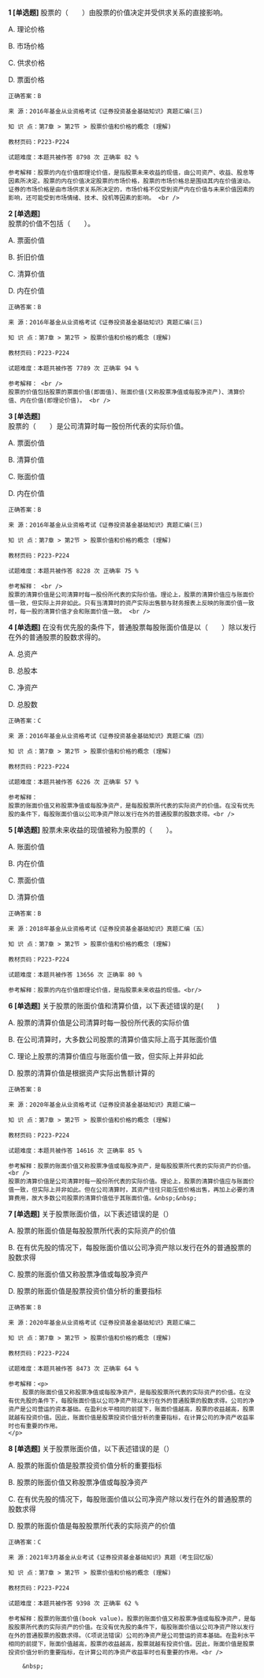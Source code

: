 **1 [单选题]** 股票的（　　）由股票的价值决定并受供求关系的直接影响。

A. 理论价格

B. 市场价格

C. 供求价格

D. 票面价格 

```
正确答案：B

来 源：2016年基金从业资格考试《证券投资基金基础知识》真题汇编(三)

知 识 点：第7章 > 第2节 > 股票价值和价格的概念 (理解)

教材页码：P223-P224

试题难度：本题共被作答 8798 次 正确率 82 %

参考解释：股票的内在价值即理论价值，是指股票未来收益的现值，由公司资产、收益、股息等因素所决定。股票的内在价值决定股票的市场价格，股票的市场价格总是围绕其内在价值波动。证券的市场价格是由市场供求关系所决定的，市场价格不仅受到资产内在价值与未来价值因素的影响，还可能受到市场情绪、技术、投机等因素的影响。 <br />
```


**2 [单选题]**  <br />
股票的价值不包括（　　）。 

A. 票面价值

B. 折旧价值

C. 清算价值

D. 内在价值 

```
正确答案：B

来 源：2016年基金从业资格考试《证券投资基金基础知识》真题汇编(三)

知 识 点：第7章 > 第2节 > 股票价值和价格的概念 (理解)

教材页码：P223-P224

试题难度：本题共被作答 7789 次 正确率 94 %

参考解释： <br />
股票的价值包括股票的票面价值(即面值)、账面价值(又称股票净值或每股净资产)、清算价值、内在价值(即理论价值)。 <br />

```


**3 [单选题]**  <br />
股票的（　　）是公司清算时每一股份所代表的实际价值。 

A. 票面价值

B. 清算价值

C. 账面价值

D. 内在价值 

```
正确答案：B

来 源：2016年基金从业资格考试《证券投资基金基础知识》真题汇编(三)

知 识 点：第7章 > 第2节 > 股票价值和价格的概念 (理解)

教材页码：P223-P224

试题难度：本题共被作答 8228 次 正确率 75 %

参考解释： <br />
股票的清算价值是公司清算时每一股份所代表的实际价值。理论上，股票的清算价值应与账面价值一致，但实际上并非如此。只有当清算时的资产实际出售额与财务报表上反映的账面价值一致时，每一股的清算价值才会和账面价值一致。 <br />

```


**4 [单选题]** 
在没有优先股的条件下，普通股票每股账面价值是以（　　）除以发行在外的普通股票的股数求得的。

A. 总资产

B. 总股本

C. 净资产

D. 总股数

```
正确答案：C

来 源：2016年基金从业资格考试《证券投资基金基础知识》真题汇编（四）

知 识 点：第7章 > 第2节 > 股票价值和价格的概念 (理解)

教材页码：P223-P224

试题难度：本题共被作答 6226 次 正确率 57 %

参考解释：
股票的账面价值又称股票净值或每股净资产，是每股股票所代表的实际资产的价值。在没有优先股的条件下，每股账面价值以公司净资产除以发行在外的普通股票的股数求得。<br />

```


**5 [单选题]** 股票未来收益的现值被称为股票的（　　）。

A. 账面价值

B. 内在价值

C. 票面价值

D. 清算价值<br/>

```
正确答案：B

来 源：2018年基金从业资格考试《证券投资基金基础知识》真题汇编（五）

知 识 点：第7章 > 第2节 > 股票价值和价格的概念 (理解)

教材页码：P223-P224

试题难度：本题共被作答 13656 次 正确率 80 %

参考解释：股票的内在价值即理论价值，是指股票未来收益的现值。<br/>
```


**6 [单选题]** 关于股票的账面价值和清算价值，以下表述错误的是(&emsp;&emsp;)

A. 股票的清算价值是公司清算时每一股份所代表的实际价值

B. 在公司清算时，大多数公司股票的清算价值实际上高于其账面价值

C. 理论上股票的清算价值应与账面价值一致，但实际上并非如此

D. 股票的清算价值是根据资产实际出售额计算的

```
正确答案：B

来 源：2020年基金从业资格考试《证券投资基金基础知识》真题汇编一

知 识 点：第7章 > 第2节 > 股票价值和价格的概念 (理解)

教材页码：P223-P224

试题难度：本题共被作答 14616 次 正确率 85 %

参考解释：股票的账面价值又称股票净值或每股净资产，是每股股票所代表的实际资产的价值。<br />
股票的清算价值是公司清算时每一股份所代表的实际价值。理论上，股票的清算价值应与账面价值一致，但实际上并非如此。但在公司清算时，其资产往往只能压低价格出售，再加上必要的清算费用，故大多数公司股票的清算价值低于其账面价值。&nbsp;&nbsp;
```


**7 [单选题]** 关于股票账面价值，以下表述错误的是（）

A. 股票的账面价值是每股股票所代表的实际资产的价值

B. 在有优先股的情况下，每股账面价值以公司净资产除以发行在外的普通股票的股数求得

C. 股票的账面价值又称股票净值或每股净资产

D. 股票的账面价值是股票投资价值分析的重要指标 

```
正确答案：B

来 源：2020年基金从业资格考试《证券投资基金基础知识》真题汇编二

知 识 点：第7章 > 第2节 > 股票价值和价格的概念 (理解)

教材页码：P223-P224

试题难度：本题共被作答 8473 次 正确率 64 %

参考解释：<p>
	股票的账面价值又称股票净值或每股净资产，是每股股票所代表的实际资产的价值。在没有优先股的条件下，每股账面价值以公司净资产除以发行在外的普通股票的股数求得。公司的净资产是公司营运的资本基础。在盈利水平相同的前提下，账面价值越高，股票的收益越高，股票就越有投资价值。因此，账面价值是股票投资价值分析的重要指标，在计算公司的净资产收益率时也有重要的作用。
</p>
```


**8 [单选题]** 关于股票账面价值，以下表述错误的是（）

A. 股票的账面价值是股票投资价值分析的重要指标

B. 股票的账面价值又称股票净值或每股净资产

C. 在有优先股的情况下，每股账面价值以公司净资产除以发行在外的普通股票的股数求得

D. 股票的账面价值是每股股票所代表的实际资产的价值

```
正确答案：C

来 源：2021年3月基金从业考试《证券投资基金基础知识》真题（考生回忆版）

知 识 点：第7章 > 第2节 > 股票价值和价格的概念 (理解)

教材页码：P223-P224

试题难度：本题共被作答 9398 次 正确率 62 %

参考解释：股票的账面价值(book value)。股票的账面价值又称股票净值或每股净资产，是每股股票所代表的实际资产的价值。在没有优先股的条件下，每股账面价值以公司净资产除以发行在外的普通股票的股数求得。（C项说法错误）公司的净资产是公司营运的资本基础。在盈利水平相同的前提下，账面价值越高，股票的收益越高，股票就越有投资价值。因此，账面价值是股票投资价值分析的重要指标，在计算公司的净资产收益率时也有重要的作用。<br />

	&nbsp;

```

